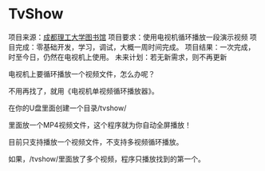 # TvShow

项目来源：<a href="http://www.lib.cdut.edu.cn">成都理工大学图书馆</a>
项目要求：使用电视机循环播放一段演示视频
项目完成：零基础开发，学习，调试，大概一周时间完成。
项目结果：一次完成，时至今日，仍然在电视机上使用。
未来计划：若无新需求，则不再更新

电视机上要循环播放一个视频文件，怎么办呢？

不用再找了，就用《电视机单视频循环播放器》。

在你的U盘里面创建一个目录/tvshow/

里面放一个MP4视频文件，这个程序就为你自动全屏播放！

目前只支持播放一个视频文件，不支持多视频循环播放。

如果，/tvshow/里面放了多个视频，程序只播放找到的第一个。
